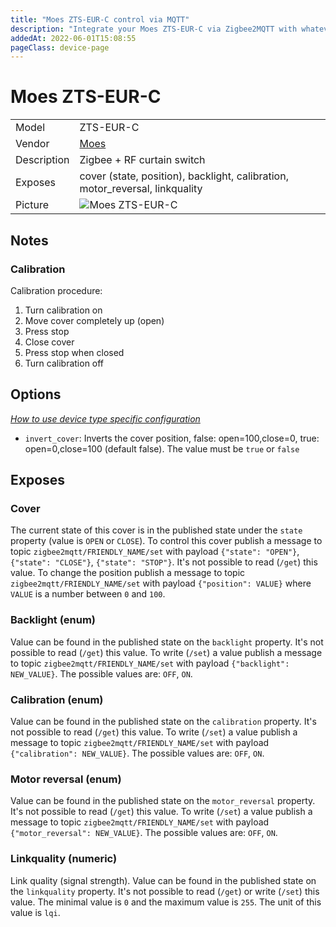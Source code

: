 ```yaml
---
title: "Moes ZTS-EUR-C control via MQTT"
description: "Integrate your Moes ZTS-EUR-C via Zigbee2MQTT with whatever smart home infrastructure you are using without the vendor's bridge or gateway."
addedAt: 2022-06-01T15:08:55
pageClass: device-page
---
```


<!-- !!!! -->
<!-- ATTENTION: This file is auto-generated through docgen! -->
<!-- You can only edit the "Notes"-Section between the two comment lines "Notes BEGIN" and "Notes END". -->
<!-- Do not use h1 or h2 heading within "## Notes"-Section. -->
<!-- !!!! -->

# Moes ZTS-EUR-C

|     |     |
|-----|-----|
| Model | ZTS-EUR-C  |
| Vendor  | [Moes](/supported-devices/#v=Moes)  |
| Description | Zigbee + RF curtain switch |
| Exposes | cover (state, position), backlight, calibration, motor_reversal, linkquality |
| Picture | ![Moes ZTS-EUR-C](https://www.zigbee2mqtt.io/images/devices/ZTS-EUR-C.jpg) |


<!-- Notes BEGIN: You can edit here. Add "## Notes" headline if not already present. -->
## Notes

### Calibration
Calibration procedure:
1. Turn calibration on
2. Move cover completely up (open)
3. Press stop
4. Close cover
5. Press stop when closed
6. Turn calibration off
<!-- Notes END: Do not edit below this line -->



## Options
*[How to use device type specific configuration](../guide/configuration/devices-groups.md#specific-device-options)*

* `invert_cover`: Inverts the cover position, false: open=100,close=0, true: open=0,close=100 (default false). The value must be `true` or `false`


## Exposes

### Cover 
The current state of this cover is in the published state under the `state` property (value is `OPEN` or `CLOSE`).
To control this cover publish a message to topic `zigbee2mqtt/FRIENDLY_NAME/set` with payload `{"state": "OPEN"}`, `{"state": "CLOSE"}`, `{"state": "STOP"}`.
It's not possible to read (`/get`) this value.
To change the position publish a message to topic `zigbee2mqtt/FRIENDLY_NAME/set` with payload `{"position": VALUE}` where `VALUE` is a number between `0` and `100`.

### Backlight (enum)
Value can be found in the published state on the `backlight` property.
It's not possible to read (`/get`) this value.
To write (`/set`) a value publish a message to topic `zigbee2mqtt/FRIENDLY_NAME/set` with payload `{"backlight": NEW_VALUE}`.
The possible values are: `OFF`, `ON`.

### Calibration (enum)
Value can be found in the published state on the `calibration` property.
It's not possible to read (`/get`) this value.
To write (`/set`) a value publish a message to topic `zigbee2mqtt/FRIENDLY_NAME/set` with payload `{"calibration": NEW_VALUE}`.
The possible values are: `OFF`, `ON`.

### Motor reversal (enum)
Value can be found in the published state on the `motor_reversal` property.
It's not possible to read (`/get`) this value.
To write (`/set`) a value publish a message to topic `zigbee2mqtt/FRIENDLY_NAME/set` with payload `{"motor_reversal": NEW_VALUE}`.
The possible values are: `OFF`, `ON`.

### Linkquality (numeric)
Link quality (signal strength).
Value can be found in the published state on the `linkquality` property.
It's not possible to read (`/get`) or write (`/set`) this value.
The minimal value is `0` and the maximum value is `255`.
The unit of this value is `lqi`.

